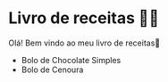# Livro de receitas :man_cook:

Olá! Bem vindo ao meu livro de receitas:wave:



- Bolo de Chocolate Simples
- Bolo de Cenoura
